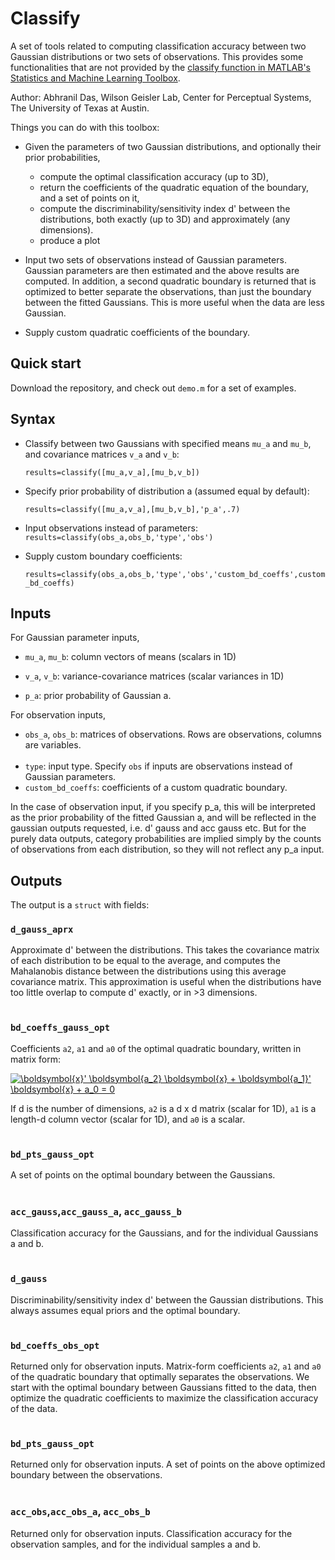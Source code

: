 # Classify
A set of tools related to computing classification accuracy between two Gaussian distributions or two sets of observations. This provides some functionalities that are not provided by the [classify function in MATLAB's Statistics and Machine Learning Toolbox](https://www.mathworks.com/help/stats/classify.html).

Author: Abhranil Das, Wilson Geisler Lab, Center for Perceptual Systems, The University of Texas at Austin.

Things you can do with this toolbox:

* Given the parameters of two Gaussian distributions, and optionally their prior probabilities,
  * compute the optimal classification accuracy (up to 3D),
  * return the coefficients of the quadratic equation of the boundary, and a set of points on it,
  * compute the discriminability/sensitivity index d' between the distributions, both exactly (up to 3D) and approximately (any dimensions).
  * produce a plot

* Input two sets of observations instead of Gaussian parameters. Gaussian parameters are then estimated and the above results are computed. In addition, a second quadratic boundary is returned that is optimized to better separate the observations, than just the boundary between the fitted Gaussians. This is more useful when the data are less Gaussian.

* Supply custom quadratic coefficients of the boundary.

## Quick start
Download the repository, and check out `demo.m` for a set of examples.

## Syntax
* Classify between two Gaussians with specified means `mu_a` and `mu_b`, and covariance matrices `v_a` and `v_b`:

  `results=classify([mu_a,v_a],[mu_b,v_b])`  

* Specify prior probability of distribution a (assumed equal by default):

  `results=classify([mu_a,v_a],[mu_b,v_b],'p_a',.7)`  

* Input observations instead of parameters:
  `results=classify(obs_a,obs_b,'type','obs')`
  
* Supply custom boundary coefficients:
  
  `results=classify(obs_a,obs_b,'type','obs','custom_bd_coeffs',custom_bd_coeffs)`

## Inputs
For Gaussian parameter inputs,
* `mu_a`, `mu_b`: column vectors of means (scalars in 1D)
* `v_a`, `v_b`: variance-covariance matrices (scalar variances in 1D)

 

* `p_a`: prior probability of Gaussian a.

For observation inputs,
* `obs_a`, `obs_b`: matrices of observations. Rows are observations, columns are variables.
<br><br/>
* `type`: input type. Specify `obs` if inputs are observations instead of Gaussian parameters. 
* `custom_bd_coeffs`: coefficients of a custom quadratic boundary.


In the case of observation input, if you specify p_a, this will be interpreted as the prior probability of the fitted Gaussian a, and will be reflected in the gaussian outputs requested, i.e. d' gauss and acc gauss etc. But for the purely data outputs, category probabilities are implied simply by the counts of observations from each distribution, so they will not reflect any p_a input.

## Outputs
The output is a `struct` with fields:

### `d_gauss_aprx`
Approximate d' between the distributions. This takes the covariance matrix of each distribution to be equal to the average, and computes the Mahalanobis distance between the distributions using this average covariance matrix. This approximation is useful when the distributions have too little overlap to compute d' exactly, or in >3 dimensions.
<br><br/>
### `bd_coeffs_gauss_opt`
Coefficients `a2`, `a1` and `a0` of the optimal quadratic boundary, written in matrix form:

<a href="https://www.codecogs.com/eqnedit.php?latex=\boldsymbol{x}'&space;\boldsymbol{a_2}&space;\boldsymbol{x}&space;&plus;&space;\boldsymbol{a_1}'&space;\boldsymbol{x}&space;&plus;&space;a_0&space;=&space;0" target="_blank"><img src="https://latex.codecogs.com/gif.latex?\boldsymbol{x}'&space;\boldsymbol{a_2}&space;\boldsymbol{x}&space;&plus;&space;\boldsymbol{a_1}'&space;\boldsymbol{x}&space;&plus;&space;a_0&space;=&space;0" title="\boldsymbol{x}' \boldsymbol{a_2} \boldsymbol{x} + \boldsymbol{a_1}' \boldsymbol{x} + a_0 = 0" /></a>

If d is the number of dimensions, `a2` is a d x d matrix (scalar for 1D), `a1` is a length-d column vector (scalar for 1D), and `a0` is a scalar.
<br><br/>
### `bd_pts_gauss_opt`
A set of points on the optimal boundary between the Gaussians.
<br><br/>
### `acc_gauss`,`acc_gauss_a`, `acc_gauss_b`
Classification accuracy for the Gaussians, and for the individual Gaussians a and b.
<br><br/>
### `d_gauss`
Discriminability/sensitivity index d' between the Gaussian distributions. This always assumes equal priors and the optimal boundary.
<br><br/>
### `bd_coeffs_obs_opt`
Returned only for observation inputs. Matrix-form coefficients `a2`, `a1` and `a0` of the quadratic boundary that optimally separates the observations. We start with the optimal boundary between Gaussians fitted to the data, then optimize the quadratic coefficients to maximize the classification accuracy of the data.
<br><br/>
### `bd_pts_gauss_opt`
Returned only for observation inputs. A set of points on the above optimized boundary between the observations.
<br><br/>
### `acc_obs`,`acc_obs_a`, `acc_obs_b`
Returned only for observation inputs. Classification accuracy for the observation samples, and for the individual samples a and b.
<br><br/>
